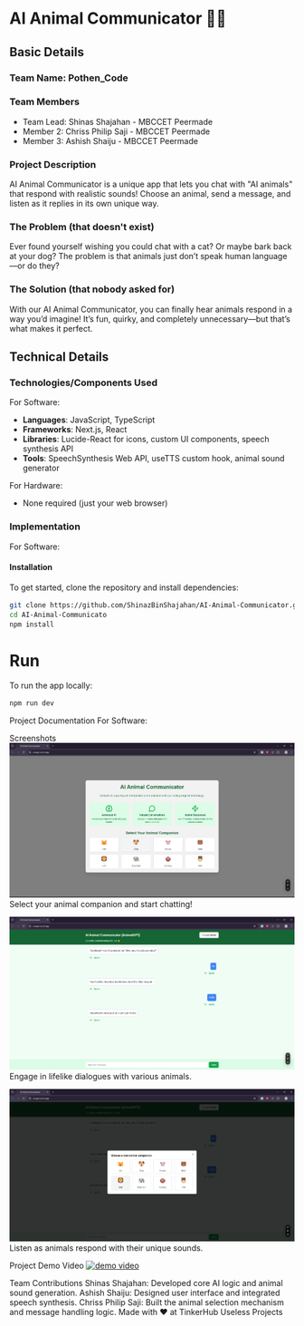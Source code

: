 # AI Animal Communicator 🐾🎤
## Basic Details
### Team Name: Pothen_Code
### Team Members
- Team Lead: Shinas Shajahan - MBCCET Peermade
- Member 2: Chriss Philip Saji - MBCCET Peermade
- Member 3: Ashish Shaiju - MBCCET Peermade

### Project Description
AI Animal Communicator is a unique app that lets you chat with "AI animals" that respond with realistic sounds! Choose an animal, send a message, and listen as it replies in its own unique way.

### The Problem (that doesn't exist)
Ever found yourself wishing you could chat with a cat? Or maybe bark back at your dog? The problem is that animals just don’t speak human language—or do they?

### The Solution (that nobody asked for)
With our AI Animal Communicator, you can finally hear animals respond in a way you’d imagine! It’s fun, quirky, and completely unnecessary—but that’s what makes it perfect.

## Technical Details
### Technologies/Components Used
For Software:
- **Languages**: JavaScript, TypeScript
- **Frameworks**: Next.js, React
- **Libraries**: Lucide-React for icons, custom UI components, speech synthesis API
- **Tools**: SpeechSynthesis Web API, useTTS custom hook, animal sound generator

For Hardware:
- None required (just your web browser)

### Implementation
For Software:

#### Installation
To get started, clone the repository and install dependencies:

```bash
git clone https://github.com/ShinazBinShajahan/AI-Animal-Communicator.git
cd AI-Animal-Communicato
npm install
```
# Run
To run the app locally:
```bash
npm run dev
```
Project Documentation
For Software:

Screenshots
![![screenshot 1](image_url)](1.png) Select your animal companion and start chatting!

![![screenshot 2](image_url)](2.png) Engage in lifelike dialogues with various animals.

![![screenshot 3](image_url)](3.png) Listen as animals respond with their unique sounds.



Project Demo
Video
[![demo video](image_url)](Out.mp4)


Team Contributions
Shinas Shajahan: Developed core AI logic and animal sound generation.
Ashish Shaiju: Designed user interface and integrated speech synthesis.
Chriss Philip Saji: Built the animal selection mechanism and message handling logic.
Made with ❤️ at TinkerHub Useless Projects




